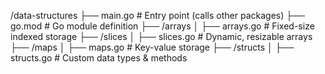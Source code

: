 /data-structures
 ├── main.go                # Entry point (calls other packages)
 ├── go.mod                 # Go module definition
 ├── /arrays
 │   ├── arrays.go          # Fixed-size indexed storage
 ├── /slices
 │   ├── slices.go          # Dynamic, resizable arrays
 ├── /maps
 │   ├── maps.go            # Key-value storage
 ├── /structs
 │   ├── structs.go         # Custom data types & methods